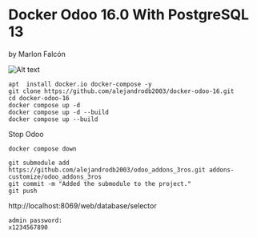 # Docker Odoo 16.0 With PostgreSQL 13
by Marlon Falcón

![Alt text](https://github.com/alejandrodb2003/images/blob/main/odoo-docker-post.png?raw=true "Marlon Odoo")
```
apt  install docker.io docker-compose -y
git clone https://github.com/alejandrodb2003/docker-odoo-16.git
cd docker-odoo-16
docker compose up -d
docker compose up -d --build
docker compose up --build
```

Stop Odoo
```
docker compose down
```

```
git submodule add https://github.com/alejandrodb2003/odoo_addons_3ros.git addons-customize/odoo_addons_3ros
git commit -m "Added the submodule to the project."
git push
```
http://localhost:8069/web/database/selector


```
admin password:
x1234567890
```
